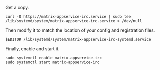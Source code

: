 Get a copy.

`curl -O https://matrix-appservice-irc.service | sudo tee /lib/systemd/system/matrix-appservice-irc.service > /dev/null`

Then modify it to match the location of your config and registration files.

`$EDITOR /lib/systemd/system/matrix-appservice-irc-systemd.service`

Finally, enable and start it.

```
sudo systemctl enable matrix-appservice-irc
sudo systemctl start matrix-appservice-irc
```
